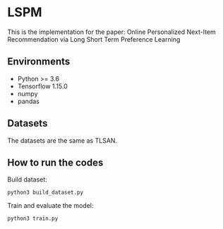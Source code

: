 # LSPM
This is the implementation for the paper: Online Personalized Next-Item Recommendation via Long Short Term Preference Learning

## Environments
- Python >= 3.6
- Tensorflow 1.15.0
- numpy
- pandas

## Datasets
The datasets are the same as TLSAN.

## How to run the codes
Build dataset:
```
python3 build_dataset.py
```
Train and evaluate the model:
```
python3 train.py
```
